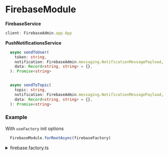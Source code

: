 # FirebaseModule

**FirebaseService**

```typescript
client: FirebaseAdmin.app.App
```

**PushNotificationsService**

```typescript
  async sendToUser(
    token: string,
    notification: FirebaseAdmin.messaging.NotificationMessagePayload,
    data: Record<string, string> = {},
  ): Promise<string>
```

```typescript

  async sendToTopic(
    topic: string,
    notification: FirebaseAdmin.messaging.NotificationMessagePayload,
    data: Record<string, string> = {},
  ): Promise<string>
```

### Example

With `useFactory` init options

```typescript
  FirebaseModule.forRootAsync(firebaseFactory)
```

</details>

  <details>
    <summary>firebase.factory.ts</summary>

```typescript
import { ConfigService } from '@nestjs/config';
import { FirebaseModuleOptions } from '@purrweb/firebase';

export const firebaseFactory = {
  useFactory: (configService: ConfigService): FirebaseModuleOptions => {
    return {
      debug: true,
      serviceAccountPathOrObject: {
        clientEmail: configService.get<string>('firebase.clientEmail'),
        privateKey: configService.get<string>('firebase.privateKey'),
        projectId: configService.get<string>('firebase.projectId'),
      },
    };
  },
  inject: [ConfigService],
};


```

</details>
